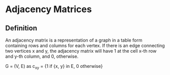 # Adjacency Matrices

## Definition

An adjacency matrix is a representation of a graph in a table form containing rows and columns for each vertex. If there is an edge connecting two vertices x and y, the adjacency matrix will have 1 at the cell x-th row and y-th column, and 0, otherwise.

G = (V, E) as c<sub>xy</sub> = {1 if {x, y} in E, 0 otherwise}